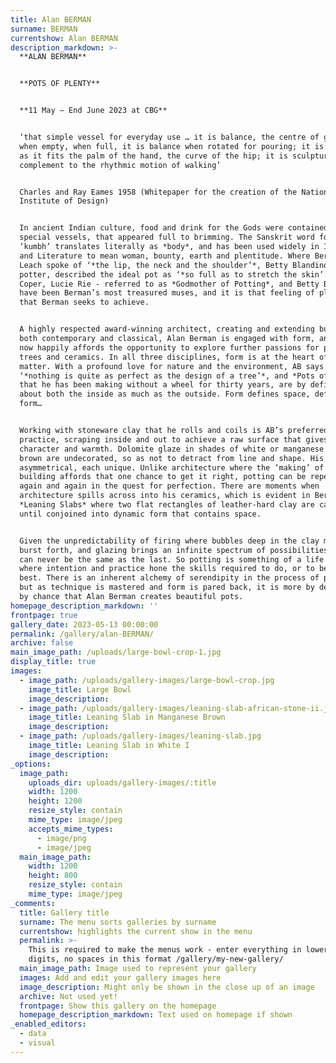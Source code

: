 ```yaml
---
title: Alan BERMAN
surname: BERMAN
currentshow: Alan BERMAN
description_markdown: >-
  **ALAN BERMAN**


  **POTS OF PLENTY**


  **11 May – End June 2023 at CBG**


  ‘that simple vessel for everyday use … it is balance, the centre of gravity,
  when empty, when full, it is balance when rotated for pouring; it is sculpture
  as it fits the palm of the hand, the curve of the hip; it is sculpture as
  complement to the rhythmic motion of walking’


  Charles and Ray Eames 1958 (Whitepaper for the creation of the National
  Institute of Design)


  In ancient Indian culture, food and drink for the Gods were contained in
  special vessels, that appeared full to brimming. The Sanskrit word for pot
  ‘kumbh’ translates literally as *body*, and has been used widely in Indian Art
  and Literature to mean woman, bounty, earth and plentitude. Where Bernard
  Leach spoke of ‘*the lip, the neck and the shoulder’*, Betty Blandino, Oxford
  potter, described the ideal pot as ‘*so full as to stretch the skin’.*  Hans
  Coper, Lucie Rie - referred to as *Godmother of Potting*, and Betty Blendino,
  have been Berman’s most treasured muses, and it is that feeling of plentitude
  that Berman seeks to achieve.


  A highly respected award-winning architect, creating and extending buildings
  both contemporary and classical, Alan Berman is engaged with form, and life
  now happily affords the opportunity to explore further passions for planting
  trees and ceramics. In all three disciplines, form is at the heart of the
  matter. With a profound love for nature and the environment, AB says that
  ‘*nothing is quite as perfect as the design of a tree’*, and *Pots of Plenty*
  that he has been making without a wheel for thirty years, are by definition
  about both the inside as much as the outside. Form defines space, defines
  form…


  Working with stoneware clay that he rolls and coils is AB’s preferred
  practice, scraping inside and out to achieve a raw surface that gives both
  character and warmth. Dolomite glaze in shades of white or manganese dark
  brown are undecorated, so as not to detract from line and shape. His pots are
  asymmetrical, each unique. Unlike architecture where the ‘making’ of the
  building affords that one chance to get it right, potting can be repeated
  again and again in the quest for perfection. There are moments when
  architecture spills across into his ceramics, which is evident in Berman’s
  *Leaning Slabs* where two flat rectangles of leather-hard clay are cajoled
  until conjoined into dynamic form that contains space.


  Given the unpredictability of firing where bubbles deep in the clay might
  burst forth, and glazing brings an infinite spectrum of possibilities, one pot
  can never be the same as the last. So potting is something of a life journey,
  where intention and practice hone the skills required to do, or to be, one’s
  best. There is an inherent alchemy of serendipity in the process of potting,
  but as technique is mastered and form is pared back, it is more by design than
  by chance that Alan Berman creates beautiful pots.
homepage_description_markdown: ''
frontpage: true
gallery_date: 2023-05-13 00:00:00
permalink: /gallery/alan-BERMAN/
archive: false
main_image_path: /uploads/large-bowl-crop-1.jpg
display_title: true
images:
  - image_path: /uploads/gallery-images/large-bowl-crop.jpg
    image_title: Large Bowl
    image_description:
  - image_path: /uploads/gallery-images/leaning-slab-african-stone-ii.jpg
    image_title: Leaning Slab in Manganese Brown
    image_description:
  - image_path: /uploads/gallery-images/leaning-slab.jpg
    image_title: Leaning Slab in White I
    image_description:
_options:
  image_path:
    uploads_dir: uploads/gallery-images/:title
    width: 1200
    height: 1200
    resize_style: contain
    mime_type: image/jpeg
    accepts_mime_types:
      - image/png
      - image/jpeg
  main_image_path:
    width: 1200
    height: 800
    resize_style: contain
    mime_type: image/jpeg
_comments:
  title: Gallery title
  surname: The menu sorts galleries by surname
  currentshow: highlights the current show in the menu
  permalink: >-
    This is required to make the menus work - enter everything in lower case, no
    digits, no spaces in this format /gallery/my-new-gallery/
  main_image_path: Image used to represent your gallery
  images: Add and edit your gallery images here
  image_description: Might only be shown in the close up of an image
  archive: Not used yet!
  frontpage: Show this gallery on the homepage
  homepage_description_markdown: Text used on homepage if shown
_enabled_editors:
  - data
  - visual
---
```

